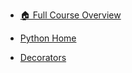 - [🏠 Full Course Overview](/README)


- [Python Home](#/python/)
- [Decorators](#/python/decorators/)
